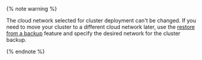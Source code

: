 {% note warning %}

The cloud network selected for cluster deployment can't be changed. If you need to move your cluster to a different cloud network later, use the [restore from a backup](../../../managed-postgresql/operations/cluster-backups.md) feature and specify the desired network for the cluster backup.

{% endnote %}
